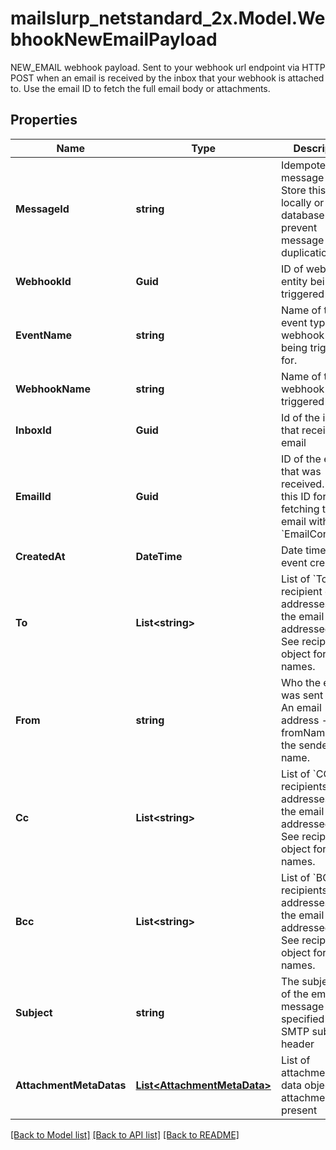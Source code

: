 # mailslurp_netstandard_2x.Model.WebhookNewEmailPayload
NEW_EMAIL webhook payload. Sent to your webhook url endpoint via HTTP POST when an email is received by the inbox that your webhook is attached to. Use the email ID to fetch the full email body or attachments.

## Properties

Name | Type | Description | Notes
------------ | ------------- | ------------- | -------------
**MessageId** | **string** | Idempotent message ID. Store this ID locally or in a database to prevent message duplication. | 
**WebhookId** | **Guid** | ID of webhook entity being triggered | 
**EventName** | **string** | Name of the event type webhook is being triggered for. | 
**WebhookName** | **string** | Name of the webhook being triggered | [optional] 
**InboxId** | **Guid** | Id of the inbox that received an email | 
**EmailId** | **Guid** | ID of the email that was received. Use this ID for fetching the email with the &#x60;EmailController&#x60;. | 
**CreatedAt** | **DateTime** | Date time of event creation | 
**To** | **List&lt;string&gt;** | List of &#x60;To&#x60; recipient email addresses that the email was addressed to. See recipients object for names. | 
**From** | **string** | Who the email was sent from. An email address - see fromName for the sender name. | 
**Cc** | **List&lt;string&gt;** | List of &#x60;CC&#x60; recipients email addresses that the email was addressed to. See recipients object for names. | 
**Bcc** | **List&lt;string&gt;** | List of &#x60;BCC&#x60; recipients email addresses that the email was addressed to. See recipients object for names. | 
**Subject** | **string** | The subject line of the email message as specified by SMTP subject header | [optional] 
**AttachmentMetaDatas** | [**List&lt;AttachmentMetaData&gt;**](AttachmentMetaData) | List of attachment meta data objects if attachments present | 

[[Back to Model list]](../README#documentation-for-models) [[Back to API list]](../README#documentation-for-api-endpoints) [[Back to README]](../README)

